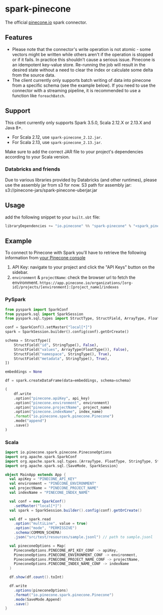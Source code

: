 # spark-pinecone
The official [pinecone.io](https://pinecone.io) spark connector.

## Features
- Please note that the connector's write operation is not atomic - some vectors might be written while others aren't if the operation is stopped or if it fails. 
In practice this shouldn't cause a serious issue. Pinecone is an idempotent key-value store. Re-running the job will result in the desired state without a need to clear the index or calculate some delta from the source data.
- The client currently only supports batch writing of data into pinecone from a specific schema (see the example below).
If you need to use the connector with a streaming pipeline, it is recommended to use a function like `foreachBatch`.

## Support
This client currently only supports Spark 3.5.0, Scala 2.12.X or 2.13.X and Java 8+.
- For Scala 2.12, use `spark-pinecone_2.12.jar`.
- For Scala 2.13, use `spark-pinecone_2.13.jar`.

Make sure to add the correct JAR file to your project's dependencies according to your Scala version.

### Databricks and friends
Due to various libraries provided by Databricks (and other runtimes), please use the assembly jar from s3 for now.
S3 path for assembly jar: s3://pinecone-jars/spark-pinecone-uberjar.jar

## Usage
add the following snippet to your `built.sbt` file:
```scala
libraryDependencies += "io.pinecone" %% "spark-pinecone" % "<spark_pinecone_sdk_version>" // example of the spark_pinecone_sdk_version => 0.1.4 and you can get the latest version from maven central or release notes.
```

## Example
To connect to Pinecone with Spark you'll have to retrieve the following information from [your Pinecone console](https://app.pinecone.io)
1. API Key: navigate to your project and click the "API Keys" button on the sidebar.
2. `environment` & `projectName`: check the browser url to fetch the environment. `https://app.pinecone.io/organizations/[org-id]/projects/[environment]:[project_name]/indexes`

### PySpark
```python
from pyspark import SparkConf
from pyspark.sql import SparkSession
from pyspark.sql.types import StructType, StructField, ArrayType, FloatType, StringType

conf = SparkConf().setMaster("local[*]")
spark = SparkSession.builder().config(conf).getOrCreate()

schema = StructType([
    StructField("id", StringType(), False),
    StructField("values", ArrayType(FloatType()), False),
    StructField("namespace", StringType(), True),
    StructField("metadata", StringType(), True),
])

embeddings = None

df = spark.createDataFrame(data=embeddings, schema=schema)

(
    df.write
    .option("pinecone.apiKey", api_key)
    .option("pinecone.environment", environment)
    .option("pinecone.projectName", project_name)
    .option("pinecone.indexName", index_name)
    .format("io.pinecone.spark.pinecone.Pinecone")
    .mode("append")
    .save()
)
```

### Scala
```scala
import io.pinecone.spark.pinecone.PineconeOptions
import org.apache.spark.SparkConf
import org.apache.spark.sql.types.{ArrayType, FloatType, StringType, StructType}
import org.apache.spark.sql.{SaveMode, SparkSession}

object MainApp extends App {
  val apiKey = "PINECONE_API_KEY"
  val environment = "PINECONE_ENVIRONMENT"
  val projectName = "PINECONE_PROJECT_NAME"
  val indexName = "PINECONE_INDEX_NAME"

  val conf = new SparkConf()
    .setMaster("local[*]")
  val spark = SparkSession.builder().config(conf).getOrCreate()

  val df = spark.read
    .option("multiLine", value = true)
    .option("mode", "PERMISSIVE")
    .schema(COMMON_SCHEMA)
    .json("src/test/resources/sample.jsonl") // path to sample.jsonl

  val pineconeOptions = Map(
    PineconeOptions.PINECONE_API_KEY_CONF -> apiKey,
    PineconeOptions.PINECONE_ENVIRONMENT_CONF -> environment,
    PineconeOptions.PINECONE_PROJECT_NAME_CONF -> projectName,
    PineconeOptions.PINECONE_INDEX_NAME_CONF -> indexName
  )

  df.show(df.count().toInt)

  df.write
    .options(pineconeOptions)
    .format("io.pinecone.spark.pinecone.Pinecone")
    .mode(SaveMode.Append)
    .save()
}
```